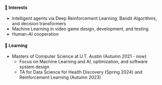 #### 👀 Interests
* Intelligent agents via Deep Reinforcement Learning, Bandit Algorithms, and decision transformers
* Machine Learning in video game design, development, and testing
* Human-AI cooperation

#### 🏫 Learning
* Masters of Computer Science at U.T. Austin (Autumn 2021 - now)
    * Focus on Machine Learning and AI, optimization, and software system design
    * TA for Data Science for Health Discovery (Spring 2024) and Reinforcement Learning (Autumn 2023)
  
<!---
tpedelose/tpedelose is a ✨ special ✨ repository because its `README.md` (this file) appears on your GitHub profile.
You can click the Preview link to take a look at your changes.
--->
